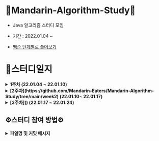 # 🍊Mandarin-Algorithm-Study🍊

- Java 알고리즘 스터디 모임

- 기간 : 2022.01.04 ~

- [백준 단계별로 풀어보기](https://www.acmicpc.net/step)

# 📗스터디일지

<details markdown="1">
<summary><strong>1주차 (22.01.04 ~ 22.01.10)</strong></summary>

<br/>

### [1주차](https://github.com/Mandarin-Eaters/Mandarin-Algorithm-Study/tree/main/week1)

|            문제번호              |    문제이름 |      단계           |   회고록       |
| :-----------------------------: |:-----------------------------: |:-----------------------------: |:-----------------------------:
| [15552번](https://www.acmicpc.net/problem/15552)  |   빠른 A+B | for문 | [week 1](https://github.com/Mandarin-Eaters/Mandarin-Algorithm-Study/blob/main/week1/week1.md)|

</details>

<details markdown="1">
<summary><strong>[2주차](https://github.com/Mandarin-Eaters/Mandarin-Algorithm-Study/tree/main/week2) (22.01.10~ 22.01.17)</strong></summary>

<br/>

|            문제번호              |    문제이름 |      단계           |   회고록       |
| :-----------------------------: |:-----------------------------: |:-----------------------------: |:-----------------------------:
| [2941번](https://www.acmicpc.net/problem/2941) |   크로아티아 알파벳  | 문자열 | [week 2](https://github.com/Mandarin-Eaters/Mandarin-Algorithm-Study/blob/main/week2/week2.md) |
| [1316번](https://www.acmicpc.net/problem/1316) |   그룹 단어 체커  | 문자열 |                    |


</details>

<details markdown="1">
<summary><strong>[3주차]() (22.01.17 ~ 22.01.24)</strong></summary>

<br/>


|            문제번호              |    문제이름 |      단계           |   회고록       |
| :-----------------------------: |:-----------------------------: |:-----------------------------: |:-----------------------------:
| ----  |   |  | [week 3]()|

</details>

## ⚙스터디 참여 방법⚙

<details markdown="1">
<summary><strong>파일명 및 커밋 메시지</strong></summary>

- **매 스터디 전 해당 주 깃허브 폴더에 소스코드를 업로드 한다.**

- 주별 소스코드 업로드 위치 및 양식

    - 파일명 및 커밋 메시지 설정
        - 파일명 : **`boj_”번호”_”이름”.java`**
        - 커밋 메시지: **`code: 백준 “번호”번 문제`**
        
    - N주차 스터디폴더 생성 및 md파일 생성
        - 폴더명 : `week”N”`
        - md 파일명 : `week”N”.md`
        - 커밋 내용 : `Update week”N” markdown file`
        - md에는 문제를 풀면서 어려웠던 점이나 공유하고 싶은 내용을 작성
        
    - 예시사진
        
    ![20220111075321](https://user-images.githubusercontent.com/32264455/149455168-70a3e87f-602c-49df-8fb3-57527c5213e1.png)



- 소스코드 업로드 방식
    
    [Git - 커밋 메시지 컨벤션](https://doublesprogramming.tistory.com/256)
    
    - Commit
        1. fork & clone
        2. 소스코드 작성
        3. fetch *merge 후 Pull Request
        
    - Pull Request
        1. 제목은 `“N”주차 완료`로 한다. 
        2. 내용은 기본적으로 파일명과 동일하게 한다.
        3. 느낀 점이나 공유할 부분은 자유롭게 작성
        
    - 예시사진
    
    ![20220110213655](https://user-images.githubusercontent.com/32264455/149455389-34ec73a0-93ae-42e0-8a66-10b40d1f5a92.png)

</details>
